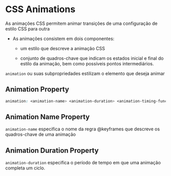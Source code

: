 # CSS Animations

As animações CSS permitem animar transições de uma configuração de estilo CSS para outra

* As animações consistem em dois componentes:

    * um estilo que descreve a animação CSS
    
    * conjunto de quadros-chave que indicam os estados inicial e final do 
    estilo da animação, bem como possíveis pontos intermediários.

`animation` ou suas subpropriedades estilizam o elemento que deseja animar

## Animation Property 

```css
animation: <animation-name> <animation-duration> <animation-timing-function> <animation-delay> <animation-iteration-count> <animation-direction> <animation-fill-mode>;
```

## Animation Name Property

`animation-name` especifica o nome da regra @keyframes que descreve os quadros-chave de uma animação

## Animation Duration Property

`animation-duration` especifica o período de tempo em que uma animação completa um ciclo.